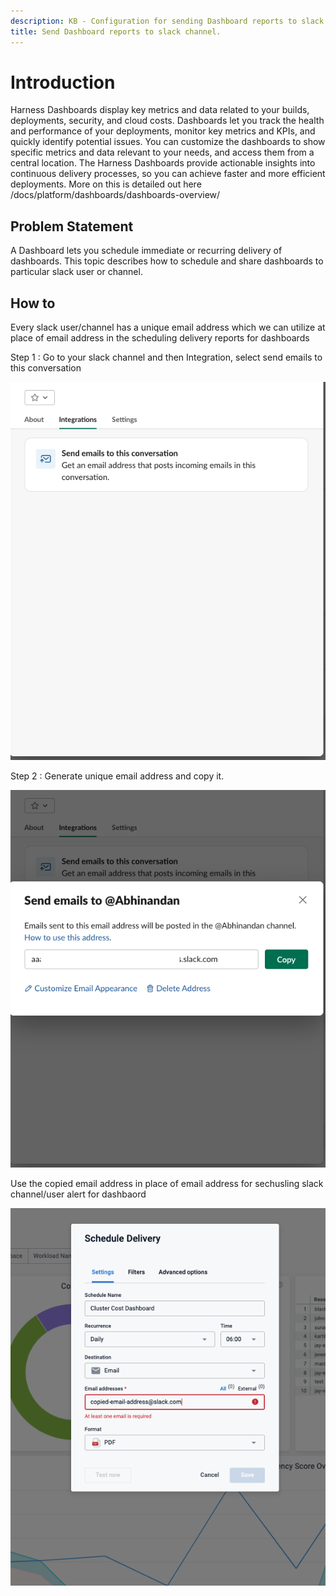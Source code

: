 ```yaml
---
description: KB - Configuration for sending Dashboard reports to slack channel/user.
title: Send Dashboard reports to slack channel.
---
```

# Introduction

Harness Dashboards display key metrics and data related to your builds, deployments, security, and cloud costs. Dashboards let you track the health and performance of your deployments, monitor key metrics and KPIs, and quickly identify potential issues. You can customize the dashboards to show specific metrics and data relevant to your needs, and access them from a central location. The Harness Dashboards provide actionable insights into continuous delivery processes, so you can achieve faster and more efficient deployments.
More on this is detailed out here /docs/platform/dashboards/dashboards-overview/

## Problem Statement

A Dashboard lets you schedule immediate or recurring delivery of dashboards. This topic describes how to schedule and share dashboards to particular slack user or channel.


## How to

Every slack user/channel has a unique email address which we can utilize at place of email address in the scheduling delivery reports for dashboards

Step 1 : Go to your slack channel and then Integration, select send emails to this conversation

![](../static/slack.png)

Step 2 : Generate unique email address and copy it.

![](../static/slackemail.png)

Use the copied email address in place of email address for sechusling slack channel/user alert for dashbaord

![](../static/email.png)
